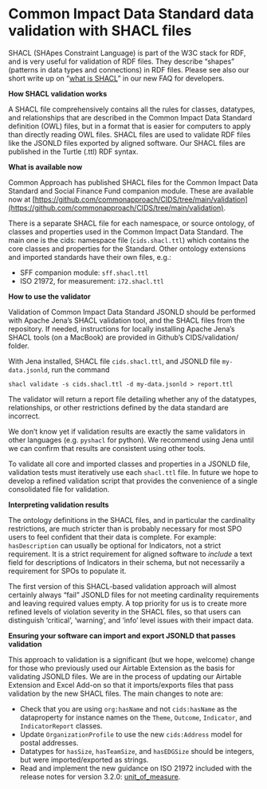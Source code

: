 # Common Impact Data Standard data validation with SHACL files

SHACL (SHApes Constraint Language) is part of the W3C stack for RDF, and is very useful for validation of RDF files. They describe “shapes” (patterns in data types and connections) in RDF files. Please see also our short write up on “[what is SHACL](https://github.com/commonapproach/CIDS/blob/main/faq/what-is-shacl.md)” in our new FAQ for developers.  

**How SHACL validation works**

A SHACL file comprehensively contains all the rules for classes, datatypes, and relationships that are described in the Common Impact Data Standard definition (OWL) files, but in a format that is easier for computers to apply than directly reading OWL files. SHACL files are used to validate RDF files like the JSONLD files exported by aligned software. Our SHACL files are published in the Turtle (.ttl) RDF syntax. 

**What is available now**

Common Approach has published SHACL files for the Common Impact Data Standard and Social Finance Fund companion module. These are available now at  [https://github.com/commonapproach/CIDS/tree/main/validation](https://github.com/commonapproach/CIDS/tree/main/validation). 

There is a separate SHACL file for each namespace, or source ontology, of classes and properties used in the Common Impact Data Standard. The main one is the cids: namespace file (`cids.shacl.ttl`) which contains the core classes and properties for the Standard. Other ontology extensions and imported standards have their own files, e.g.:

* SFF companion module: `sff.shacl.ttl`  
* ISO 21972, for measurement: `i72.shacl.ttl`

**How to use the validator**

Validation of Common Impact Data Standard JSONLD should be performed with Apache Jena’s SHACL validation tool, and the SHACL files from the repository. If needed, instructions for locally installing Apache Jena’s SHACL tools (on a MacBook) are provided in Github’s CIDS/validation/ folder. 

With Jena installed, SHACL file `cids.shacl.ttl`, and JSONLD file `my-data.jsonld`, run the command

`shacl validate -s cids.shacl.ttl -d my-data.jsonld > report.ttl`

The validator will return a report file detailing whether any of the datatypes, relationships, or other restrictions defined by the data standard are incorrect. 



We don’t know yet if validation results are exactly the same validators in other languages (e.g. `pyshacl` for python). We recommend using Jena until we can confirm that results are consistent using other tools. 

To validate all core and imported classes and properties in a JSONLD file, validation tests must iteratively use each `shacl.ttl` file. In future we hope to develop a refined validation script that provides the convenience of a single consolidated file for validation.  

**Interpreting validation results**

The ontology definitions in the SHACL files, and in particular the cardinality restrictions, are much stricter than is probably necessary for most SPO users to feel confident that their data is complete. For example: `hasDescription` can usually be optional for Indicators, not a strict requirement. It is a strict requirement for aligned software to *include* a text field for descriptions of Indicators in their schema, but not necessarily a requirement for SPOs to populate it. 

The first version of this SHACL-based validation approach will almost certainly always “fail” JSONLD files for not meeting cardinality requirements and leaving required values empty. A top priority for us is to create more refined levels of violation severity in the SHACL files, so that users can distinguish ‘critical’, ‘warning’, and ‘info’ level issues with their impact data. 

**Ensuring your software can import and export JSONLD that passes validation**

This approach to validation is a significant (but we hope, welcome) change for those who previously used our Airtable Extension as the basis for validating JSONLD files. We are in the process of updating our Airtable Extension and Excel Add-on so that it imports/exports files that pass validation by the new SHACL files. The main changes to note are:

* Check that you are using `org:hasName` and not `cids:hasName` as the dataproperty for instance names on the `Theme`, `Outcome`, `Indicator`, and `IndicatorReport` classes.  
* Update `OrganizationProfile` to use the new `cids:Address` model for postal addresses.  
* Datatypes for `hasSize`, `hasTeamSize`, and `hasEDGSize` should be integers, but were imported/exported as strings.  
* Read and implement the new guidance on ISO 21972 included with the release notes for version 3.2.0: [unit\_of\_measure](https://docs.google.com/document/d/1uYTOpFYPfFz2eKiRdUWi9RxWWILsU5P7L_IrCLre2_Q/edit?tab=t.0).